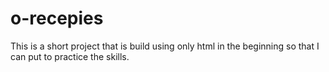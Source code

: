 # o-recepies
This is a short project that is build using only html in the beginning so that I can put to practice the skills.